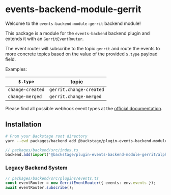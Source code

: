 # events-backend-module-gerrit

Welcome to the `events-backend-module-gerrit` backend module!

This package is a module for the `events-backend` backend plugin
and extends it with an `GerritEventRouter`.

The event router will subscribe to the topic `gerrit`
and route the events to more concrete topics based on the value
of the provided `$.type` payload field.

Examples:

| `$.type`         | topic                   |
| ---------------- | ----------------------- |
| `change-created` | `gerrit.change-created` |
| `change-merged`  | `gerrit.change-merged`  |

Please find all possible webhook event types at the
[official documentation](https://gerrit-review.googlesource.com/Documentation/cmd-stream-events.html#events).

## Installation

```bash
# From your Backstage root directory
yarn --cwd packages/backend add @backstage/plugin-events-backend-module-gerrit
```

```ts
// packages/backend/src/index.ts
backend.add(import('@backstage/plugin-events-backend-module-gerrit/alpha'));
```

### Legacy Backend System

```ts
// packages/backend/src/plugins/events.ts
const eventRouter = new GerritEventRouter({ events: env.events });
await eventRouter.subscribe();
```
